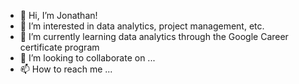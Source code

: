 - 👋 Hi, I’m Jonathan!
- 👀 I’m interested in data analytics, project management, etc.
- 🌱 I’m currently learning data analytics through the Google Career certificate program
- 💞️ I’m looking to collaborate on ...
- 📫 How to reach me ...

<!---
jonathand22/jonathand22 is a ✨ special ✨ repository because its `README.md` (this file) appears on your GitHub profile.
You can click the Preview link to take a look at your changes.
--->
